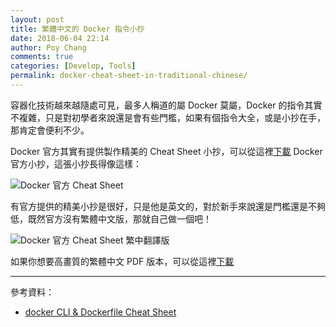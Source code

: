 ```yaml
---
layout: post
title: 繁體中文的 Docker 指令小抄
date: 2018-06-04 22:14
author: Poy Chang
comments: true
categories: [Develop, Tools]
permalink: docker-cheat-sheet-in-traditional-chinese/
---
```


容器化技術越來越隨處可見，最多人稱道的屬 Docker 莫屬，Docker 的指令其實不複雜，只是對初學者來說還是會有些門檻，如果有個指令大全，或是小抄在手，那肯定會便利不少。

Docker 官方其實有提供製作精美的 Cheat Sheet 小抄，可以從這裡[下載](https://www.docker.com/sites/default/files/Docker_CheatSheet_08.09.2016_0.pdf) Docker 官方小抄，這張小抄長得像這樣：

![Docker 官方 Cheat Sheet](https://i.imgur.com/loVaQ1V.png)

有官方提供的精美小抄是很好，只是他是英文的，對於新手來說還是門檻還是不夠低，既然官方沒有繁體中文版，那就自己做一個吧！

![Docker 官方 Cheat Sheet 繁中翻譯版](https://i.imgur.com/Dle3hqm.png)

如果你想要高畫質的繁體中文 PDF 版本，可以從這裡[下載](https://1drv.ms/b/s!Aiwtjhj5fofrk8tQBTZ6wZzRpR0yqQ)

----------

參考資料：

* [docker CLI & Dockerfile Cheat Sheet](http://design.jboss.org/redhatdeveloper/marketing/docker_cheatsheet/cheatsheet/images/docker_cheatsheet_r3v2.pdf)
